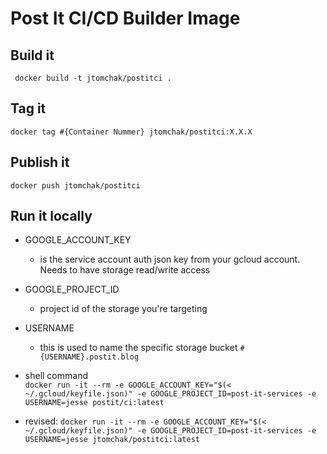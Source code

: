 # Post It CI/CD Builder Image

## Build it
` docker build -t jtomchak/postitci .`

## Tag it
`docker tag #{Container Nummer} jtomchak/postitci:X.X.X`

## Publish it
`docker push jtomchak/postitci`


## Run it locally
- GOOGLE_ACCOUNT_KEY
  - is the service account auth json key from your gcloud account. Needs to have storage read/write access
- GOOGLE_PROJECT_ID
  - project id of the storage you're targeting
- USERNAME
  - this is used to name the specific storage bucket `#{USERNAME}.postit.blog`

- shell command  
`docker run -it --rm -e GOOGLE_ACCOUNT_KEY="$(< ~/.gcloud/keyfile.json)" -e GOOGLE_PROJECT_ID=post-it-services -e USERNAME=jesse postit/ci:latest`

- revised: `docker run -it --rm -e GOOGLE_ACCOUNT_KEY="$(< ~/.gcloud/keyfile.json)" -e GOOGLE_PROJECT_ID=post-it-services -e USERNAME=jesse jtomchak/postitci:latest`